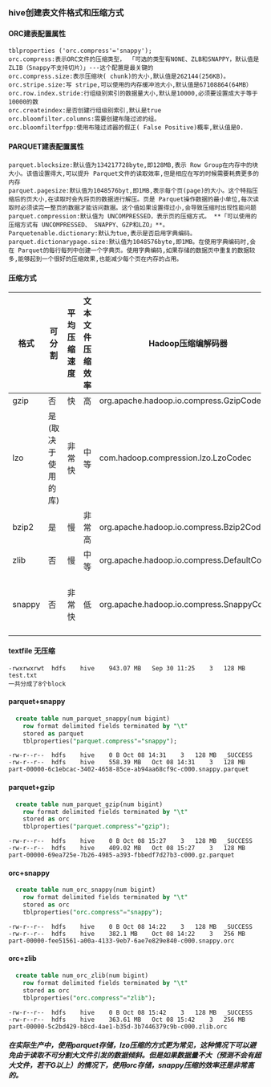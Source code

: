 ### hive创建表文件格式和压缩方式

#### ORC建表配置属性
	tblproperties ('orc.compress'='snappy');
	orc.compress:表示ORC文件的压缩类型， 「可选的类型有NONE、ZLB和SNAPPY，默认值是ZLIB（Snappy不支持切片）」---这个配置是最关键的
	orc.compress.size:表示压缩块( chunk)的大小,默认值是262144(256KB)。
	orc.stripe.size:写 stripe,可以使用的内存缓冲池大小,默认值是67108864(64MB）
	orc.row.index.stride:行组级别索引的数据量大小,默认是10000,必须要设置成大于等于10000的数
	orc.createindex:是否创建行组级别索引,默认是true
	orc.bloomfilter.columns:需要创建布隆过滤的组。
	orc.bloomfilterfpp:使用布隆过滤器的假正( False Positive)概率,默认值是0.



#### PARQUET建表配置属性

	parquet.blocksize:默认值为134217728byte,即128MB,表示 Row Group在内存中的块大小。该值设置得大,可以提升 Parquet文件的读取效率,但是相应在写的时候需要耗费更多的内存
	parquet.pagesize:默认值为1048576byt,即1MB,表示每个页(page)的大小。这个特指压缩后的页大小,在读取时会先将页的数据进行解压。页是 Parquet操作数据的最小单位,每次读取时必须读完一整页的数据才能访问数据。这个值如果设置得过小,会导致压缩时出现性能问题
	parquet.compression:默认值为 UNCOMPRESSED，表示页的压缩方式。 **「可以使用的压缩方式有 UNCOMPRESSED、 SNAPPY、GZP和LZO」**。
	Parquetenable.dictionary:默认为tue,表示是否启用字典编码。
	parquet.dictionarypage.size:默认值为1048576byte,即1MB。在使用字典编码时,会在 Parquet的每行每列中创建一个字典页。使用字典编码,如果存储的数据页中重复的数据较多,能够起到一个很好的压缩效果,也能减少每个页在内存的占用。

#### 压缩方式

| 格式   | 可分割             | 平均压缩速度 | 文本文件压缩效率 | Hadoop压缩编解码器                         | 纯Java实现 | **原生** | **备注**                                           |
| ------ | ------------------ | ------------ | ---------------- | ------------------------------------------ | ---------- | -------- | -------------------------------------------------- |
| gzip   | 否                 | 快           | 高               | org.apache.hadoop.io.compress.GzipCodec    | 是         | 是       |                                                    |
| lzo    | 是(取决于使用的库) | 非常快       | 中等             | com.hadoop.compression.lzo.LzoCodec        | 是         | 是       | 需要在每个节点上安装LZO                            |
| bzip2  | 是                 | 慢           | 非常高           | org.apache.hadoop.io.compress.Bzip2Codec   | 是         | 是       | 为可分割版本使用纯java                             |
| zlib   | 否                 | 慢           | 中等             | org.apache.hadoop.io.compress.DefaultCodec | 是         | 是       | Hadoop的默认压缩编解码器                           |
| snappy | 否                 | 非常快       | 低               | org.apache.hadoop.io.compress.SnappyCodec  | 否         | 是       | snappy有纯java的移植版，但是在Spark/Hadoop中不能用 |




#### textfile 无压缩

	-rwxrwxrwt  hdfs	hive	943.07 MB	Sep 30 11:25	3	128 MB	test.txt	
	一共分成了8个block

#### parquet+snappy

```sql
  create table num_parquet_snappy(num bigint) 
    row format delimited fields terminated by "\t"
    stored as parquet 
    tblproperties("parquet.compress"="snappy");
```

  	-rw-r--r--	hdfs	hive	0 B	Oct 08 14:31	3	128 MB	_SUCCESS	
  	-rw-r--r--	hdfs	hive	558.39 MB	Oct 08 14:31	3	128 MB	part-00000-6c1ebcac-3402-4658-85ce-ab94aa68cf9c-c000.snappy.parquet	

#### parquet+gzip

```sql
  create table num_parquet_gzip(num bigint) 
    row format delimited fields terminated by "\t"
    stored as orc 
    tblproperties("parquet.compress"="gzip");
```


  	-rw-r--r--	hdfs	hive	0 B	Oct 08 15:27	3	128 MB	_SUCCESS	
  	-rw-r--r--	hdfs	hive	409.02 MB	Oct 08 15:27	3	128 MB	part-00000-69ea725e-7b26-4985-a393-fbbedf7d27b3-c000.gz.parquet

#### orc+snappy

```sql
  create table num_orc_snappy(num bigint) 
    row format delimited fields terminated by "\t"
    stored as orc 
    tblproperties("orc.compress"="snappy");
```


  	-rw-r--r--	hdfs	hive	0 B	Oct 08 14:22	3	128 MB	_SUCCESS	
  	-rw-r--r--	hdfs	hive	382.1 MB	Oct 08 14:22	3	256 MB	part-00000-fee51561-a00a-4133-9eb7-6ae7e829e840-c000.snappy.orc

#### orc+zlib

```sql
  create table num_orc_zlib(num bigint) 
    row format delimited fields terminated by "\t"
    stored as orc 
    tblproperties("orc.compress"="zlib");
```


  	-rw-r--r--	hdfs	hive	0 B	Oct 08 15:42	3	128 MB	_SUCCESS	
  	-rw-r--r--	hdfs	hive	363.61 MB	Oct 08 15:42	3	256 MB	part-00000-5c2bd429-b8cd-4ae1-b35d-3b7446379c9b-c000.zlib.orc

##### 在实际生产中，使用parquet存储，lzo压缩的方式更为常见，这种情况下可以避免由于读取不可分割大文件引发的数据倾斜。但是如果数据量不大（预测不会有超大文件，若干G以上）的情况下，使用orc存储，snappy压缩的效率还是非常高的。
